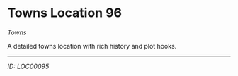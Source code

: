 # Towns Location 96

*Towns*

A detailed towns location with rich history and plot hooks.

---
*ID: LOC00095*